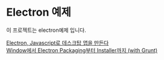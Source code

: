 # Electron 예제
이 프로젝트는 electron예제 입니다.

[Electron, Javascript로 데스크탑 앱을 만든다](https://creamycode.github.io/javascript/2016/10/18/Electron/)<br>
[Window에서 Electron Packaging부터 Installer까지 (with Grunt)](https://creamycode.github.io/javascript/2016/10/20/Electron_Build/)
